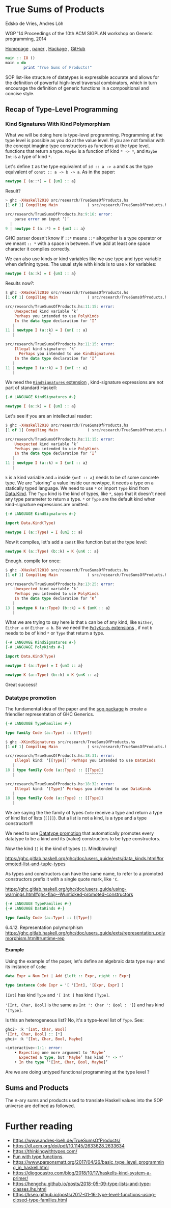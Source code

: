 # True Sums of Products

Edsko de Vries, Andres Löh

WGP '14 Proceedings of the 10th ACM SIGPLAN workshop on Generic programming, 2014

[Homepage](https://www.andres-loeh.de/TrueSumsOfProducts/)
, [paper](https://dl.acm.org/doi/pdf/10.1145/2633628.2633634)
, [Hackage](https://hackage.haskell.org/package/generics-sop)
, [GitHub](https://github.com/well-typed/generics-sop)

```haskell
main :: IO ()
main = do
        print "True Sums of Products!"
```

SOP list-like structure of datatypes is expressible accurate and allows for the
definition of powerful high-level traversal combinators, which in turn encourage
the definition of generic functions in a compositional and concise style.

## Recap of Type-Level Programming

### Kind Signatures With Kind Polymorphism

What we will be doing here is type-level programming. Programming at the type
level is possible as you do at the value level. If you are not familiar with the
concept imagine type constructors as functions at the type level, functions that
return a type. ```Maybe``` is a function of kind ```* -> *```, and
```Maybe Int``` is a type of kind ```*```.

Let's define ```I``` as the type equivalent of ```id :: a -> a``` and ```K```
as the type equivalent of ```const :: a -> b -> a```. As in the paper:

```haskell
newtype I (a::*) = I {unI :: a}
```

Result?

```haskell
> ghc -XHaskell2010 src/research/TrueSumsOfProducts.hs 
[1 of 1] Compiling Main             ( src/research/TrueSumsOfProducts.hs, src/research/TrueSumsOfProducts.o )

src/research/TrueSumsOfProducts.hs:9:16: error:
    parse error on input ‘)’
  |
9 | newtype I (a::*) = I {unI :: a}
```

GHC parser doesn't know if ```::*``` means ```::*``` altogether is a type
operator or we meant ```:: *``` with a space in between. If we add at least one
space character it compiles correctly.

We can also use kinds or kind variables like we use type and type variable when
defining types. The usual style with kinds is to use ```k``` for variables:

```haskell
newtype I (a::k) = I {unI :: a}
```

Results now?:

```haskell
$ ghc -XHaskell2010 src/research/TrueSumsOfProducts.hs 
[1 of 1] Compiling Main             ( src/research/TrueSumsOfProducts.hs, src/research/TrueSumsOfProducts.o )

src/research/TrueSumsOfProducts.hs:11:15: error:
    Unexpected kind variable ‘k’
    Perhaps you intended to use PolyKinds
    In the data type declaration for ‘I’
   |
11 | newtype I (a::k) = I {unI :: a}
   |               ^

src/research/TrueSumsOfProducts.hs:11:15: error:
    Illegal kind signature: ‘k’
      Perhaps you intended to use KindSignatures
    In the data type declaration for ‘I’
   |
11 | newtype I (a::k) = I {unI :: a}
   |
```

We need the
[```KindSignatures``` extension](https://ghc.gitlab.haskell.org/ghc/doc/users_guide/exts/kind_signatures.html#extension-KindSignatures)
, kind-signature expressions are not part of standard Haskell:

```haskell
{-# LANGUAGE KindSignatures #-}

newtype I (a::k) = I {unI :: a}
```

Let's see if you are an intellectual reader:

```haskell
$ ghc -XHaskell2010 src/research/TrueSumsOfProducts.hs 
[1 of 1] Compiling Main             ( src/research/TrueSumsOfProducts.hs, src/research/TrueSumsOfProducts.o )

src/research/TrueSumsOfProducts.hs:11:15: error:
    Unexpected kind variable ‘k’
    Perhaps you intended to use PolyKinds
    In the data type declaration for ‘I’
   |
11 | newtype I (a::k) = I {unI :: a}
   | 
```

```k``` is a kind variable and ```a``` inside ```{unI :: a}``` needs to be of
some concrete type. We are "storing" a value inside our newtype, it needs a type
on a statically typed language. We need to use ```*``` or import ```Type``` kind
from
[Data.Kind](https://hackage.haskell.org/package/base-4.16.1.0/docs/Data-Kind.html).
The ```Type``` kind is the kind of types, like ```*```, says that it doesn't
need any type parameter to return a type. ```*``` or ```Type``` are the default
kind when kind-signature expressions are omitted.

```haskell
{-# LANGUAGE KindSignatures #-}

import Data.Kind(Type)

newtype I (a::Type) = I {unI :: a}
```

Now it compiles, let's add a ```const``` like function but at the type level:

```haskell
newtype K (a::Type) (b::k) = K {unK :: a}
```

Enough. compile for once:

```haskell
$ ghc -XHaskell2010 src/research/TrueSumsOfProducts.hs 
[1 of 1] Compiling Main             ( src/research/TrueSumsOfProducts.hs, src/research/TrueSumsOfProducts.o )

src/research/TrueSumsOfProducts.hs:13:25: error:
    Unexpected kind variable ‘k’
    Perhaps you intended to use PolyKinds
    In the data type declaration for ‘K’
   |
13 | newtype K (a::Type) (b::k) = K {unK :: a}
   |
```

What we are trying to say here is that ```b``` can be of any kind, like
```Either```, ```Either a``` or ```Either a b```. So we need the
[```PolyKinds```
extensions](https://ghc.gitlab.haskell.org/ghc/doc/users_guide/exts/poly_kinds.html#extension-PolyKinds)
, if not ```b``` needs to be of kind ```*``` or ```Type``` that return a type.

```haskell
{-# LANGUAGE KindSignatures #-}
{-# LANGUAGE PolyKinds #-}

import Data.Kind(Type)

newtype I (a::Type) = I {unI :: a}

newtype K (a::Type) (b::k) = K {unK :: a}
```

Great success!

### Datatype promotion

The fundamental idea of the paper and the [sop package](https://hackage.haskell.org/package/generics-sop) is create a friendlier representation of GHC Generics.

```haskell
{-# LANGUAGE TypeFamilies #-}

type family Code (a::Type) :: [[Type]]
```

```haskell
$ ghc -XKindSignatures src/research/TrueSumsOfProducts.hs 
[1 of 1] Compiling Main             ( src/research/TrueSumsOfProducts.hs, src/research/TrueSumsOfProducts.o )

src/research/TrueSumsOfProducts.hs:18:31: error:
    Illegal kind: ‘[[Type]]’ Perhaps you intended to use DataKinds
   |
18 | type family Code (a::Type) :: [[Type]]
   |                               ^^^^^^^^

src/research/TrueSumsOfProducts.hs:18:32: error:
    Illegal kind: ‘[Type]’ Perhaps you intended to use DataKinds
   |
18 | type family Code (a::Type) :: [[Type]]
   |
```

We are saying the the family of types ```Code``` receive a type and return a
type of kind list of lists (```[[]]```). But a list is not a kind, is a type
and a type constructor!!!

We need to use
[Datatype promotion](https://ghc.gitlab.haskell.org/ghc/doc/users_guide/exts/data_kinds.html)
that automatically promotes every datatype to be a kind and its (value) constructors to be type constructors.

Now the kind ```[]``` is the kind of types ```[]```. Mindblowing!

https://ghc.gitlab.haskell.org/ghc/doc/users_guide/exts/data_kinds.html#promoted-list-and-tuple-types

As types and constructors can have the same name, to refer to a promoted
constructors prefix it with a single quote mark, like ```'C```.

https://ghc.gitlab.haskell.org/ghc/doc/users_guide/using-warnings.html#ghc-flag--Wunticked-promoted-constructors

```haskell
{-# LANGUAGE TypeFamilies #-}
{-# LANGUAGE DataKinds #-}

type family Code (a::Type) :: [[Type]]
```

6.4.12. Representation polymorphism
https://ghc.gitlab.haskell.org/ghc/doc/users_guide/exts/representation_polymorphism.html#runtime-rep

#### Example

Using the example of the paper, let's define an algebraic data type ```Expr```
and its instance of ```Code```:

```haskell
data Expr = Num Int | Add {left :: Expr, right :: Expr}

type instance Code Expr = '[ '[Int], '[Expr, Expr] ]
```

```[Int]``` has kind ```Type``` and ```'[ Int ]``` has kind ```[Type]```.

```'[Int, Char, Bool]``` is the same as ```Int ': Char ': Bool : '[]``` and has
kind ```'[Type]```.

Is this an heterogeneous list? No, it's a type-level list of ```Type```. See:

```haskell
ghci> :k '[Int, Char, Bool]
'[Int, Char, Bool] :: [*]
ghci> :k '[Int, Char, Bool, Maybe]

<interactive>:1:1: error:
    • Expecting one more argument to ‘Maybe’
      Expected a type, but ‘Maybe’ has kind ‘* -> *’
    • In the type ‘'[Int, Char, Bool, Maybe]’
```

Are we are doing untyped functional programming at the type level ?

## Sums and Products

The n-ary sums and products used to translate Haskell values into the SOP
universe are defined as followed.

# Further reading

- https://www.andres-loeh.de/TrueSumsOfProducts/
- https://dl.acm.org/doi/pdf/10.1145/2633628.2633634
- https://thinkingwithtypes.com/
- [Fun with type functions](https://www.microsoft.com/en-us/research/publication/fun-type-functions/).
- https://www.parsonsmatt.org/2017/04/26/basic_type_level_programming_in_haskell.html
- https://diogocastro.com/blog/2018/10/17/haskells-kind-system-a-primer/
- https://hengchu.github.io/posts/2018-05-09-type-lists-and-type-classes.lhs.html
- https://kseo.github.io/posts/2017-01-16-type-level-functions-using-closed-type-families.html